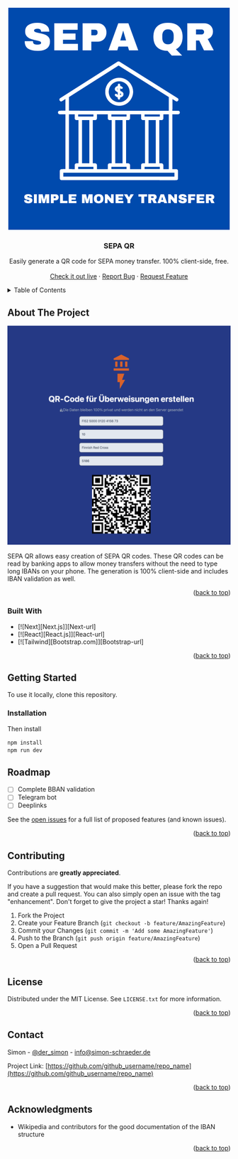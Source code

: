 <!-- PROJECT LOGO -->
<br />
<div align="center">
  <a href="https://github.com/c0dr/sepaqr">
    <img src="images/logo.png" alt="Logo">
  </a>

<h3 align="center">SEPA QR</h3>

  <p align="center">
    Easily generate a QR code for SEPA money transfer. 100% client-side, free.
    <br />
    <br />
    <a href="https://sepaqr.de">Check it out live</a>
    ·
    <a href="https://github.com/c0dr/sepaqr/issues">Report Bug</a>
    ·
    <a href="https://github.com/c0dr/sepaqr/issues">Request Feature</a>
  </p>
</div>



<!-- TABLE OF CONTENTS -->
<details>
  <summary>Table of Contents</summary>
  <ol>
    <li>
      <a href="#about-the-project">About The Project</a>
      <ul>
        <li><a href="#built-with">Built With</a></li>
      </ul>
    </li>
    <li>
      <a href="#getting-started">Getting Started</a>
      <ul>
        <li><a href="#installation">Installation</a></li>
      </ul>
    </li>
    <li><a href="#roadmap">Roadmap</a></li>
    <li><a href="#contributing">Contributing</a></li>
    <li><a href="#license">License</a></li>
    <li><a href="#contact">Contact</a></li>
    <li><a href="#acknowledgments">Acknowledgments</a></li>
  </ol>
</details>



<!-- ABOUT THE PROJECT -->
## About The Project

<img src="images/screenshot.png" alt="Logo">

SEPA QR allows easy creation of SEPA QR codes. These QR codes can be read by banking apps to allow money transfers without the need to type long IBANs on your phone.
The generation is 100% client-side and includes IBAN validation as well.


<p align="right">(<a href="#readme-top">back to top</a>)</p>



### Built With

* [![Next][Next.js]][Next-url]
* [![React][React.js]][React-url]
* [![Tailwind][Bootstrap.com]][Bootstrap-url]

<p align="right">(<a href="#readme-top">back to top</a>)</p>



<!-- GETTING STARTED -->
## Getting Started

To use it locally, clone this repository.
### Installation

Then install 
  ```sh
  npm install
  npm run dev
  ```
<!-- ROADMAP -->
## Roadmap

- [ ] Complete BBAN validation
- [ ] Telegram bot
- [ ] Deeplinks

See the [open issues](https://github.com/c0dr/sepaqr/issues) for a full list of proposed features (and known issues).

<p align="right">(<a href="#readme-top">back to top</a>)</p>



<!-- CONTRIBUTING -->
## Contributing

Contributions are  **greatly appreciated**.

If you have a suggestion that would make this better, please fork the repo and create a pull request. You can also simply open an issue with the tag "enhancement".
Don't forget to give the project a star! Thanks again!

1. Fork the Project
2. Create your Feature Branch (`git checkout -b feature/AmazingFeature`)
3. Commit your Changes (`git commit -m 'Add some AmazingFeature'`)
4. Push to the Branch (`git push origin feature/AmazingFeature`)
5. Open a Pull Request

<p align="right">(<a href="#readme-top">back to top</a>)</p>



<!-- LICENSE -->
## License

Distributed under the MIT License. See `LICENSE.txt` for more information.

<p align="right">(<a href="#readme-top">back to top</a>)</p>



<!-- CONTACT -->
## Contact

Simon - [@der_simon](https://twitter.com/der_simon) - info@simon-schraeder.de

Project Link: [https://github.com/github_username/repo_name](https://github.com/github_username/repo_name)

<p align="right">(<a href="#readme-top">back to top</a>)</p>



<!-- ACKNOWLEDGMENTS -->
## Acknowledgments

* Wikipedia and contributors for the good documentation of the IBAN structure

<p align="right">(<a href="#readme-top">back to top</a>)</p>

